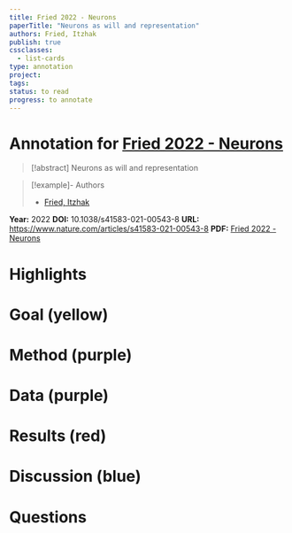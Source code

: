 ```yaml
---
title: Fried 2022 - Neurons
paperTitle: "Neurons as will and representation"
authors: Fried, Itzhak
publish: true
cssclasses:
  - list-cards
type: annotation
project:
tags:
status: to read
progress: to annotate
---
```

# Annotation for [Fried 2022 - Neurons](Papers/References/Fried%202022%20-%20Neurons)

> [!abstract] Neurons as will and representation

> [!example]- Authors
> - [Fried, Itzhak](Fried%2C%20Itzhak)

**Year:** 2022
**DOI:** 10.1038/s41583-021-00543-8
**URL:** https://www.nature.com/articles/s41583-021-00543-8
**PDF:** [Fried 2022 - Neurons](Papers/PDFs/Fried%202022%20-%20Neurons%20as%20will%20and%20representation.pdf)

# Highlights


# Goal (yellow)


# Method (purple)


# Data (purple)


# Results (red)


# Discussion (blue)


# Questions

